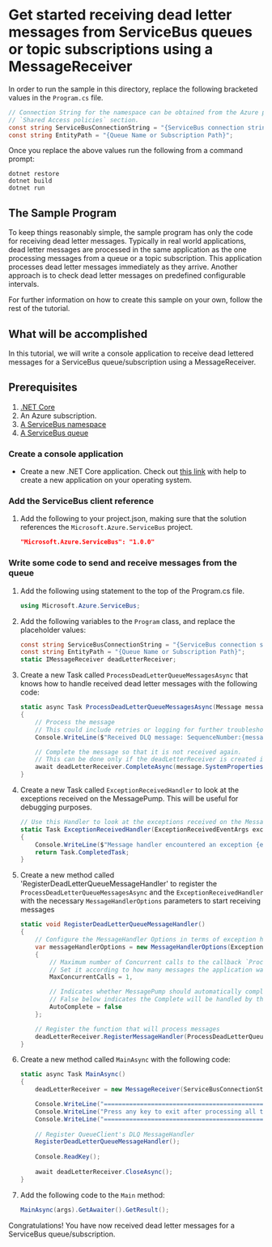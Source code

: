 # Get started receiving dead letter messages from ServiceBus queues or topic subscriptions using a MessageReceiver

In order to run the sample in this directory, replace the following bracketed values in the `Program.cs` file.

```csharp
// Connection String for the namespace can be obtained from the Azure portal under the 
// `Shared Access policies` section.
const string ServiceBusConnectionString = "{ServiceBus connection string}";
const string EntityPath = "{Queue Name or Subscription Path}";
```

Once you replace the above values run the following from a command prompt:
   
```
dotnet restore
dotnet build
dotnet run
```

## The Sample Program
To keep things reasonably simple, the sample program has only the code for receiving dead letter messages.
Typically in real world applications, dead letter messages are processed in the same application as the one 
processing messages from a queue or a topic subscription. This application processes dead letter messages immediately
as they arrive. Another approach is to check dead letter messages on predefined configurable intervals.

For further information on how to create this sample on your own, follow the rest of the tutorial.

## What will be accomplished
In this tutorial, we will write a console application to receive dead lettered messages for a ServiceBus queue/subscription using a MessageReceiver.

## Prerequisites
1. [.NET Core](https://www.microsoft.com/net/core)
2. An Azure subscription.
3. [A ServiceBus namespace](https://docs.microsoft.com/en-us/azure/service-bus-messaging/service-bus-create-namespace-portal) 
4. [A ServiceBus queue](https://docs.microsoft.com/en-us/azure/service-bus-messaging/service-bus-dotnet-get-started-with-queues#2-create-a-queue-using-the-azure-portal)

### Create a console application

- Create a new .NET Core application. Check out [this link](https://docs.microsoft.com/en-us/dotnet/articles/core/getting-started) with help to create a new application on your operating system.

### Add the ServiceBus client reference

1. Add the following to your project.json, making sure that the solution references the `Microsoft.Azure.ServiceBus` project.

    ```json
    "Microsoft.Azure.ServiceBus": "1.0.0"
    ```

### Write some code to send and receive messages from the queue
1. Add the following using statement to the top of the Program.cs file.
   
    ```csharp
    using Microsoft.Azure.ServiceBus;
    ```

1. Add the following variables to the `Program` class, and replace the placeholder values:
    
    ```csharp
    const string ServiceBusConnectionString = "{ServiceBus connection string}";
    const string EntityPath = "{Queue Name or Subscription Path}";
    static IMessageReceiver deadLetterReceiver;
    ```

1. Create a new Task called `ProcessDeadLetterQueueMessagesAsync` that knows how to handle received dead letter messages with the following code:

	```csharp
    static async Task ProcessDeadLetterQueueMessagesAsync(Message message, CancellationToken token)
    {
        // Process the message
        // This could include retries or logging for further troubleshooting
        Console.WriteLine($"Received DLQ message: SequenceNumber:{message.SystemProperties} Body:{Encoding.UTF8.GetString(message.Body)}");

        // Complete the message so that it is not received again.
        // This can be done only if the deadLetterReceiver is created in ReceiveMode.PeekLock mode (which is default).
        await deadLetterReceiver.CompleteAsync(message.SystemProperties.LockToken);
    }
	```

1. Create a new Task called `ExceptionReceivedHandler` to look at the exceptions received on the MessagePump. This will be useful for debugging purposes.

	```csharp
	// Use this Handler to look at the exceptions received on the MessagePump
	static Task ExceptionReceivedHandler(ExceptionReceivedEventArgs exceptionReceivedEventArgs)
    {
		Console.WriteLine($"Message handler encountered an exception {exceptionReceivedEventArgs.Exception}.");
        return Task.CompletedTask;
    }
	```

1. Create a new method called 'RegisterDeadLetterQueueMessageHandler' to register the `ProcessDeadLetterQueueMessagesAsync` and the 
`ExceptionReceivedHandler` with the necessary `MessageHandlerOptions` parameters to start receiving messages

	```csharp
    static void RegisterDeadLetterQueueMessageHandler()
    {
        // Configure the MessageHandler Options in terms of exception handling, number of concurrent messages to deliver etc.
        var messageHandlerOptions = new MessageHandlerOptions(ExceptionReceivedHandler)
        {
            // Maximum number of Concurrent calls to the callback `ProcessMessagesAsync`, set to 1 for simplicity.
            // Set it according to how many messages the application wants to process in parallel.
            MaxConcurrentCalls = 1,

            // Indicates whether MessagePump should automatically complete the messages after returning from User Callback.
            // False below indicates the Complete will be handled by the User Callback as in `ProcessMessagesAsync` below.
            AutoComplete = false
        };

        // Register the function that will process messages
        deadLetterReceiver.RegisterMessageHandler(ProcessDeadLetterQueueMessagesAsync, messageHandlerOptions);
    }
	```

1. Create a new method called `MainAsync` with the following code:
   
    ```csharp
    static async Task MainAsync()
    {
        deadLetterReceiver = new MessageReceiver(ServiceBusConnectionString, EntityNameHelper.FormatDeadLetterPath(EntityPath), ReceiveMode.PeekLock);

        Console.WriteLine("==========================================================================");
        Console.WriteLine("Press any key to exit after processing all the dead letter queue messages.");
        Console.WriteLine("==========================================================================");
            
        // Register QueueClient's DLQ MessageHandler 
        RegisterDeadLetterQueueMessageHandler();
                        
        Console.ReadKey();
            
        await deadLetterReceiver.CloseAsync();
    }
    ```

1. Add the following code to the `Main` method:
    
    ```csharp
    MainAsync(args).GetAwaiter().GetResult();
    ```

Congratulations! You have now received dead letter messages for a ServiceBus queue/subscription.
